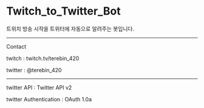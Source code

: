 # Twitch_to_Twitter_Bot
트위치 방송 시작을 트위터에 자동으로 알려주는 봇입니다.

----------
Contact

twitch : twitch.tv/terebin_420

twitter : @terebin_420

----------

twitter API : Twitter API v2

twitter Authentication : OAuth 1.0a
